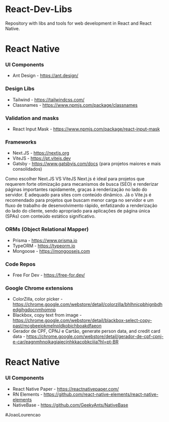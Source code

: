 # React-Dev-Libs
Repository with libs and tools for web development in React and React Native.

# React Native 

### UI Components
- Ant Design - https://ant.design/

### Design Libs
- Tailwind - https://tailwindcss.com/
- Classnames - https://www.npmjs.com/package/classnames

### Validation and masks
- React Input Mask - https://www.npmjs.com/package/react-input-mask

### Frameworks
- Next.JS - https://nextjs.org
- ViteJS - https://pt.vitejs.dev
- Gatsby - https://www.gatsbyjs.com/docs (para projetos maiores e mais consolidados)

Como escolher Next.JS VS ViteJS
Next.js é ideal para projetos que requerem forte otimização para mecanismos de busca (SEO) e renderizar páginas importantes rapidamente, graças à renderização no lado do servidor. É adequado para sites com conteúdo dinâmico. Já o Vite.js é recomendado para projetos que buscam menor carga no servidor e um fluxo de trabalho de desenvolvimento rápido, enfatizando a renderização do lado do cliente, sendo apropriado para aplicações de página única (SPAs) com conteúdo estático significativo.

### ORMs (Object Relational Mapper)
- Prisma - https://www.prisma.io
- TypeORM - https://typeorm.io
- Mongoose - https://mongoosejs.com

### Code Repos
- Free For Dev - https://free-for.dev/

### Google Chrome extensions
- ColorZilla, color picker - https://chrome.google.com/webstore/detail/colorzilla/bhlhnicpbhignbdhedgjhgdocnmhomnp
- Blackbox, copy text from image - https://chrome.google.com/webstore/detail/blackbox-select-copy-past/mcgbeeipkmelnpldkobichboakdfaeon
- Gerador de CPF, CPNJ e Cartão, generate person data, and credit card data -  https://chrome.google.com/webstore/detail/gerador-de-cpf-cpnj-e-car/eagnmhnoikagiajecjnhkkacobkciiia?hl=pt-BR

# React Native 

### UI Components
- React Native Paper - https://reactnativepaper.com/
- RN Elements - https://github.com/react-native-elements/react-native-elements
- NativeBase - https://github.com/GeekyAnts/NativeBase

#JoaoLourencao

